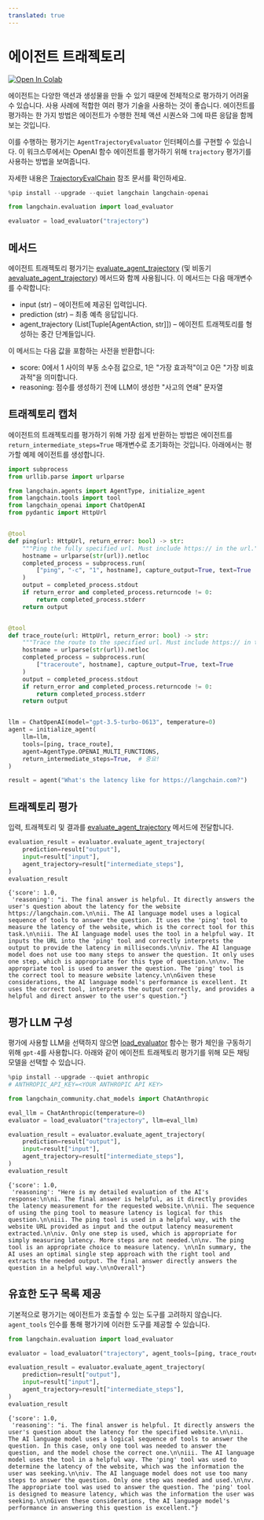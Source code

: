 ```yaml
---
translated: true
---
```


# 에이전트 트래젝토리

[![Open In Colab](https://colab.research.google.com/assets/colab-badge.svg)](https://colab.research.google.com/github/langchain-ai/langchain/blob/master/docs/docs/guides/evaluation/trajectory/trajectory_eval.ipynb)

에이전트는 다양한 액션과 생성물을 만들 수 있기 때문에 전체적으로 평가하기 어려울 수 있습니다. 사용 사례에 적합한 여러 평가 기술을 사용하는 것이 좋습니다. 에이전트를 평가하는 한 가지 방법은 에이전트가 수행한 전체 액션 시퀀스와 그에 따른 응답을 함께 보는 것입니다.

이를 수행하는 평가기는 `AgentTrajectoryEvaluator` 인터페이스를 구현할 수 있습니다. 이 워크스루에서는 OpenAI 함수 에이전트를 평가하기 위해 `trajectory` 평가기를 사용하는 방법을 보여줍니다.

자세한 내용은 [TrajectoryEvalChain](https://api.python.langchain.com/en/latest/evaluation/langchain.evaluation.agents.trajectory_eval_chain.TrajectoryEvalChain.html#langchain.evaluation.agents.trajectory_eval_chain.TrajectoryEvalChain) 참조 문서를 확인하세요.

```python
%pip install --upgrade --quiet langchain langchain-openai
```

```python
from langchain.evaluation import load_evaluator

evaluator = load_evaluator("trajectory")
```

## 메서드

에이전트 트래젝토리 평가기는 [evaluate_agent_trajectory](https://api.python.langchain.com/en/latest/evaluation/langchain.evaluation.agents.trajectory_eval_chain.TrajectoryEvalChain.html#langchain.evaluation.agents.trajectory_eval_chain.TrajectoryEvalChain.evaluate_agent_trajectory) (및 비동기 [aevaluate_agent_trajectory](https://api.python.langchain.com/en/latest/evaluation/langchain.evaluation.agents.trajectory_eval_chain.TrajectoryEvalChain.html#langchain.evaluation.agents.trajectory_eval_chain.TrajectoryEvalChain.aevaluate_agent_trajectory)) 메서드와 함께 사용됩니다. 이 메서드는 다음 매개변수를 수락합니다:

- input (str) – 에이전트에 제공된 입력입니다.
- prediction (str) – 최종 예측 응답입니다.
- agent_trajectory (List[Tuple[AgentAction, str]]) – 에이전트 트래젝토리를 형성하는 중간 단계들입니다.

이 메서드는 다음 값을 포함하는 사전을 반환합니다:

- score: 0에서 1 사이의 부동 소수점 값으로, 1은 "가장 효과적"이고 0은 "가장 비효과적"을 의미합니다.
- reasoning: 점수를 생성하기 전에 LLM이 생성한 "사고의 연쇄" 문자열

## 트래젝토리 캡처

에이전트의 트래젝토리를 평가하기 위해 가장 쉽게 반환하는 방법은 에이전트를 `return_intermediate_steps=True` 매개변수로 초기화하는 것입니다. 아래에서는 평가할 예제 에이전트를 생성합니다.

```python
import subprocess
from urllib.parse import urlparse

from langchain.agents import AgentType, initialize_agent
from langchain.tools import tool
from langchain_openai import ChatOpenAI
from pydantic import HttpUrl


@tool
def ping(url: HttpUrl, return_error: bool) -> str:
    """Ping the fully specified url. Must include https:// in the url."""
    hostname = urlparse(str(url)).netloc
    completed_process = subprocess.run(
        ["ping", "-c", "1", hostname], capture_output=True, text=True
    )
    output = completed_process.stdout
    if return_error and completed_process.returncode != 0:
        return completed_process.stderr
    return output


@tool
def trace_route(url: HttpUrl, return_error: bool) -> str:
    """Trace the route to the specified url. Must include https:// in the url."""
    hostname = urlparse(str(url)).netloc
    completed_process = subprocess.run(
        ["traceroute", hostname], capture_output=True, text=True
    )
    output = completed_process.stdout
    if return_error and completed_process.returncode != 0:
        return completed_process.stderr
    return output


llm = ChatOpenAI(model="gpt-3.5-turbo-0613", temperature=0)
agent = initialize_agent(
    llm=llm,
    tools=[ping, trace_route],
    agent=AgentType.OPENAI_MULTI_FUNCTIONS,
    return_intermediate_steps=True,  # 중요!
)

result = agent("What's the latency like for https://langchain.com?")
```

## 트래젝토리 평가

입력, 트래젝토리 및 결과를 [evaluate_agent_trajectory](https://api.python.langchain.com/en/latest/evaluation/langchain.evaluation.schema.AgentTrajectoryEvaluator.html#langchain.evaluation.schema.AgentTrajectoryEvaluator.evaluate_agent_trajectory) 메서드에 전달합니다.

```python
evaluation_result = evaluator.evaluate_agent_trajectory(
    prediction=result["output"],
    input=result["input"],
    agent_trajectory=result["intermediate_steps"],
)
evaluation_result
```

```output
{'score': 1.0,
 'reasoning': "i. The final answer is helpful. It directly answers the user's question about the latency for the website https://langchain.com.\n\nii. The AI language model uses a logical sequence of tools to answer the question. It uses the 'ping' tool to measure the latency of the website, which is the correct tool for this task.\n\niii. The AI language model uses the tool in a helpful way. It inputs the URL into the 'ping' tool and correctly interprets the output to provide the latency in milliseconds.\n\niv. The AI language model does not use too many steps to answer the question. It only uses one step, which is appropriate for this type of question.\n\nv. The appropriate tool is used to answer the question. The 'ping' tool is the correct tool to measure website latency.\n\nGiven these considerations, the AI language model's performance is excellent. It uses the correct tool, interprets the output correctly, and provides a helpful and direct answer to the user's question."}
```

## 평가 LLM 구성

평가에 사용할 LLM을 선택하지 않으면 [load_evaluator](https://api.python.langchain.com/en/latest/evaluation/langchain.evaluation.loading.load_evaluator.html#langchain.evaluation.loading.load_evaluator) 함수는 평가 체인을 구동하기 위해 `gpt-4`를 사용합니다. 아래와 같이 에이전트 트래젝토리 평가기를 위해 모든 채팅 모델을 선택할 수 있습니다.

```python
%pip install --upgrade --quiet anthropic
# ANTHROPIC_API_KEY=<YOUR ANTHROPIC API KEY>

```

```python
from langchain_community.chat_models import ChatAnthropic

eval_llm = ChatAnthropic(temperature=0)
evaluator = load_evaluator("trajectory", llm=eval_llm)
```

```python
evaluation_result = evaluator.evaluate_agent_trajectory(
    prediction=result["output"],
    input=result["input"],
    agent_trajectory=result["intermediate_steps"],
)
evaluation_result
```

```output
{'score': 1.0,
 'reasoning': "Here is my detailed evaluation of the AI's response:\n\ni. The final answer is helpful, as it directly provides the latency measurement for the requested website.\n\nii. The sequence of using the ping tool to measure latency is logical for this question.\n\niii. The ping tool is used in a helpful way, with the website URL provided as input and the output latency measurement extracted.\n\niv. Only one step is used, which is appropriate for simply measuring latency. More steps are not needed.\n\nv. The ping tool is an appropriate choice to measure latency. \n\nIn summary, the AI uses an optimal single step approach with the right tool and extracts the needed output. The final answer directly answers the question in a helpful way.\n\nOverall"}
```

## 유효한 도구 목록 제공

기본적으로 평가기는 에이전트가 호출할 수 있는 도구를 고려하지 않습니다. `agent_tools` 인수를 통해 평가기에 이러한 도구를 제공할 수 있습니다.

```python
from langchain.evaluation import load_evaluator

evaluator = load_evaluator("trajectory", agent_tools=[ping, trace_route])
```

```python
evaluation_result = evaluator.evaluate_agent_trajectory(
    prediction=result["output"],
    input=result["input"],
    agent_trajectory=result["intermediate_steps"],
)
evaluation_result
```

```output
{'score': 1.0,
 'reasoning': "i. The final answer is helpful. It directly answers the user's question about the latency for the specified website.\n\nii. The AI language model uses a logical sequence of tools to answer the question. In this case, only one tool was needed to answer the question, and the model chose the correct one.\n\niii. The AI language model uses the tool in a helpful way. The 'ping' tool was used to determine the latency of the website, which was the information the user was seeking.\n\niv. The AI language model does not use too many steps to answer the question. Only one step was needed and used.\n\nv. The appropriate tool was used to answer the question. The 'ping' tool is designed to measure latency, which was the information the user was seeking.\n\nGiven these considerations, the AI language model's performance in answering this question is excellent."}
```